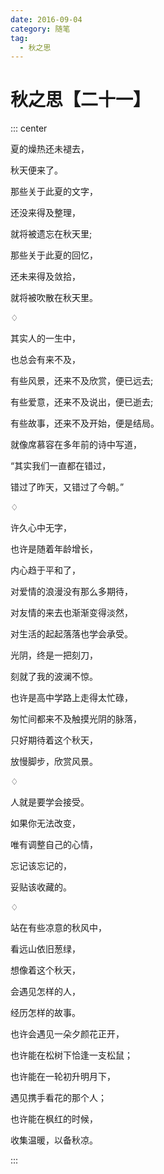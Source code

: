 ```yaml
---
date: 2016-09-04
category: 随笔
tag:
  - 秋之思
---
```


# 秋之思【二十一】

::: center

夏的燥热还未褪去，

秋天便来了。

那些关于此夏的文字，

还没来得及整理，

就将被遗忘在秋天里;

那些关于此夏的回忆，

还未来得及敛拾，

就将被吹散在秋天里。

♢

其实人的一生中，

也总会有来不及，

有些风景，还来不及欣赏，便已远去;

有些爱意，还来不及说出，便已逝去;

有些故事，还来不及开始，便是结局。

就像席慕容在多年前的诗中写道，

“其实我们一直都在错过，

错过了昨天，又错过了今朝。”

♢

许久心中无字，

也许是随着年龄增长，

内心趋于平和了，

对爱情的浪漫没有那么多期待，

对友情的来去也渐渐变得淡然，

对生活的起起落落也学会承受。

光阴，终是一把刻刀，

刻就了我的波澜不惊。

也许是高中学路上走得太忙碌，

匆忙间都来不及触摸光阴的脉落，

只好期待着这个秋天，

放慢脚步，欣赏风景。

♢

人就是要学会接受。

如果你无法改变，

唯有调整自己的心情，

忘记该忘记的，

妥贴该收藏的。

♢

站在有些凉意的秋风中，

看远山依旧葱绿，

想像着这个秋天，

会遇见怎样的人，

经历怎样的故事。

也许会遇见一朵夕颜花正开，

也许能在松树下恰逢一支松鼠；

也许能在一轮初升明月下，

遇见携手看花的那个人；

也许能在枫红的时候，

收集温暖，以备秋凉。

:::
